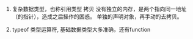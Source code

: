 1. 复杂数据类型，也称引用类型
   拷贝
   没有独立的内存，是两个指向同一地址（的指针），造成之后操作的困惑。
   单独的声明对象，再手动的去拷贝。

2. typeof 类型运算符, 基础数据类型大多准确，还有function